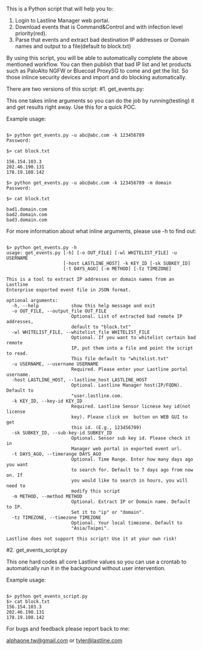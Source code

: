 This is a Python script that will help you to:<p>

1. Login to Lastline Manager web portal.
2. Download events that is Command&Control and with infection level priority(red).
3. Parse that events and extract bad destination IP addresses or Domain names and output to a file(default to block.txt)

By using this script, you will be able to automatically complete the above mentioned workflow. You can then publish that bad IP list and let products such as PaloAlto NGFW or Bluecoat ProxySG to come and get the list. So those inlince security devices and import and do blocking automatically.


There are two versions of this script:
#1. get_events.py:

This one takes inline arguments so you can do the job by running(testing) it and get results right away. Use this for a quick POC.

Example usage:<p>
<pre><code>
$> python get_events.py -u abc@abc.com -k 123456789
Password: 

$> cat block.txt

156.154.103.3
202.46.190.131
178.19.108.142

$> python get_events.py -u abc@abc.com -k 123456789 -m domain
Password: 

$> cat block.txt

bad1.domain.com
bad2.domain.com
bad3.domain.com
</pre></code>
For more information about what inline arguments, please use -h to find out:<p>
<pre><code>
$> python get_events.py -h
usage: get_events.py [-h] [-o OUT_FILE] [-wl WHITELIST_FILE] -u USERNAME
                     [-host LASTLINE_HOST] -k KEY_ID [-sk SUBKEY_ID]
                     [-t DAYS_AGO] [-m METHOD] [-tz TIMEZONE]

This is a tool to extract IP addresses or domain names from an Lastline
Enterprise exported event file in JSON format.

optional arguments:
  -h, --help            show this help message and exit
  -o OUT_FILE, --output_file OUT_FILE
                        Optional. List of extracted bad remote IP addresses,
                        default to "block.txt"
  -wl WHITELIST_FILE, --whitelist_file WHITELIST_FILE
                        Optional. If you want to whitelist certain bad remote
                        IP, put them into a file and point the script to read.
                        This file default to "whitelist.txt"
  -u USERNAME, --username USERNAME
                        Required. Please enter your Lastline portal username.
  -host LASTLINE_HOST, --lastline_host LASTLINE_HOST
                        Optional. Lastline Manager host(IP/FQDN). Default to
                        "user.lastline.com.
  -k KEY_ID, --key-id KEY_ID
                        Required. Lastline Sensor licnese key id(not license
                        key). Please click on </> button on WEB GUI to get
                        this id. (E.g., 123456789)
  -sk SUBKEY_ID, --sub-key-id SUBKEY_ID
                        Optional. Sensor sub key id. Please check it in
                        Manager web portal in exported event url.
  -t DAYS_AGO, --timerange DAYS_AGO
                        Optional. Time Range. Enter how many days ago you want
                        to search for. Default to 7 days ago from now on. If
                        you would like to search in hours, you will need to
                        modify this script
  -m METHOD, --method METHOD
                        Optional. Extract IP or Domain name. Default to IP.
                        Set it to "ip" or "domain".
  -tz TIMEZONE, --timezone TIMEZONE
                        Optional. Your local timezone. Default to
                        "Asia/Taipei".

Lastline does not support this script! Use it at your own risk!
</pre></code>

#2. get_events_script.py

This one hard codes all core Lastline values so you can use a crontab to automatically run it in the background without user intervention. 

Example usage:<p>
<pre><code>
$> python get_events_script.py
$> cat block.txt 
156.154.103.3
202.46.190.131
178.19.108.142
</pre></code>
For bugs and feedback please report back to me:<p>
alphaone.tw@gmail.com or tyler@lastline.com
